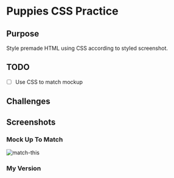 # Puppies CSS Practice

## Purpose
Style premade HTML using CSS according to styled screenshot.

## TODO
- [ ] Use CSS to match mockup

## Challenges

## Screenshots

### Mock Up To Match
![match-this](https://user-images.githubusercontent.com/30088565/31568882-863a0a78-b03c-11e7-93b1-66a826d48bee.png)

### My Version
